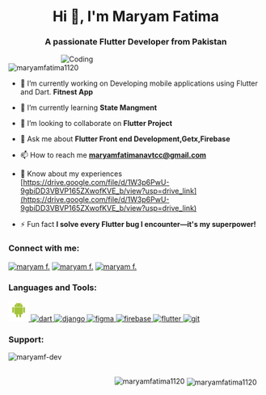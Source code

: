 

<h1 align="center">Hi 👋, I'm Maryam Fatima</h1>
<h3 align="center">A passionate Flutter Developer from Pakistan</h3>
<img align="right" alt="Coding" width="400" src="https://www.google.com/search?sca_esv=0c68615de7fb6eac&udm=2&hl=en-GB&sxsrf=ADLYWIJgEmQaUKOHrw9MT-xTw8DABzdLCg:1735676169339&q=readme+md+girl+coding+gif&stick=H4sIAAAAAAAAAFvEKlmUmpiSm6qQm6KQnlmUo5Ccn5KZlw5kpwEACeIzfhwAAAA&source=univ&sa=X&ved=2ahUKEwiev5LM6dKKAxUIQ_EDHeL4AncQrNwCegUIhAEQAA">

<p align="left"> <img src="https://komarev.com/ghpvc/?username=maryamfatimAa1120&label=Profile%20views&color=0e75b6&style=flat" alt="maryamfatima1120" /> </p>

- 🔭 I’m currently working on Developing mobile applications using Flutter and Dart. **Fitnest App**

- 🌱 I’m currently learning **State Mangment**

- 👯 I’m looking to collaborate on **Flutter Project**

- 💬 Ask me about **Flutter Front end Development,Getx,Firebase**

- 📫 How to reach me **maryamfatimanavtcc@gmail.com**

- 📄 Know about my experiences [https://drive.google.com/file/d/1W3p6PwU-9gbiDD3VBVP165ZXwofKVE_b/view?usp=drive_link](https://drive.google.com/file/d/1W3p6PwU-9gbiDD3VBVP165ZXwofKVE_b/view?usp=drive_link)

- ⚡ Fun fact **I solve every Flutter bug I encounter—it's my superpower!**

<h3 align="left">Connect with me:</h3>
<p align="left">
<a href="https://linkedin.com/in/maryam f." target="blank"><img align="center" src="https://raw.githubusercontent.com/rahuldkjain/github-profile-readme-generator/master/src/images/icons/Social/linked-in-alt.svg" alt="maryam f." height="30" width="40" /></a>
<a href="https://fb.com/maryam f." target="blank"><img align="center" src="https://raw.githubusercontent.com/rahuldkjain/github-profile-readme-generator/master/src/images/icons/Social/facebook.svg" alt="maryam f." height="30" width="40" /></a>
<a href="https://instagram.com/maryam f." target="blank"><img align="center" src="https://raw.githubusercontent.com/rahuldkjain/github-profile-readme-generator/master/src/images/icons/Social/instagram.svg" alt="maryam f." height="30" width="40" /></a>
</p>

<h3 align="left">Languages and Tools:</h3>
<p align="left"> <a href="https://developer.android.com" target="_blank" rel="noreferrer"> <img src="https://raw.githubusercontent.com/devicons/devicon/master/icons/android/android-original-wordmark.svg" alt="android" width="40" height="40"/> </a> <a href="https://dart.dev" target="_blank" rel="noreferrer"> <img src="https://www.vectorlogo.zone/logos/dartlang/dartlang-icon.svg" alt="dart" width="40" height="40"/> </a> <a href="https://www.djangoproject.com/" target="_blank" rel="noreferrer"> <img src="https://cdn.worldvectorlogo.com/logos/django.svg" alt="django" width="40" height="40"/> </a> <a href="https://www.figma.com/" target="_blank" rel="noreferrer"> <img src="https://www.vectorlogo.zone/logos/figma/figma-icon.svg" alt="figma" width="40" height="40"/> </a> <a href="https://firebase.google.com/" target="_blank" rel="noreferrer"> <img src="https://www.vectorlogo.zone/logos/firebase/firebase-icon.svg" alt="firebase" width="40" height="40"/> </a> <a href="https://flutter.dev" target="_blank" rel="noreferrer"> <img src="https://www.vectorlogo.zone/logos/flutterio/flutterio-icon.svg" alt="flutter" width="40" height="40"/> </a> <a href="https://git-scm.com/" target="_blank" rel="noreferrer"> <img src="https://www.vectorlogo.zone/logos/git-scm/git-scm-icon.svg" alt="git" width="40" height="40"/> </a> </p>

<h3 align="left">Support:</h3>
<p><a href="https://www.buymeacoffee.com/maryamf-dev"> <img align="left" src="https://cdn.buymeacoffee.com/buttons/v2/default-yellow.png" height="50" width="210" alt="maryamf-dev" /></a></p><br><br>

<p><img align="left" src="https://github-readme-stats.vercel.app/api/top-langs?username=maryamfatima1120&show_icons=true&locale=en&layout=compact" alt="maryamfatima1120" /></p>

<p>&nbsp;<img align="center" src="https://github-readme-stats.vercel.app/api?username=maryamfatima1120&show_icons=true&locale=en" alt="maryamfatima1120" /></p>
